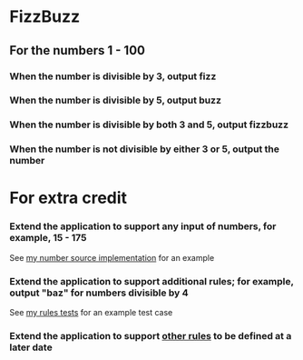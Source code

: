 # FizzBuzz

## For the numbers 1 - 100
### When the number is divisible by 3, output fizz
### When the number is divisible by 5, output buzz
### When the number is divisible by both 3 and 5, output fizzbuzz
### When the number is not divisible by either 3 or 5, output the number

# For extra credit

### Extend the application to support any input of numbers, for example, 15 - 175

See [my number source implementation](https://github.com/CraigCav/FizzBuzz/tree/master/FizzbuzzExample/FizzBuzz/NumberSource) for an example

### Extend the application to support additional rules; for example, output "baz" for numbers divisible by 4

See [my rules tests](https://github.com/CraigCav/FizzBuzz/blob/master/FizzbuzzExample/Fizzbuzz.Tests/RuleTests.cs) for an example test case

### Extend the application to support [other rules](https://github.com/CraigCav/FizzBuzz/tree/master/FizzbuzzExample/FizzBuzz/Rules) to be defined at a later date